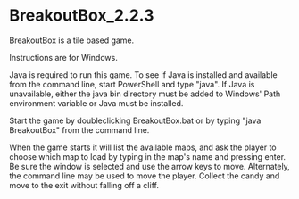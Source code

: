 # BreakoutBox_2.2.3
BreakoutBox is a tile based game.

Instructions are for Windows.

Java is required to run this game. To see if Java is installed and available from the command line, start PowerShell and type "java". If Java is unavailable, either the java bin directory must be added to Windows' Path environment variable or Java must be installed.

Start the game by doubleclicking BreakoutBox.bat or by typing "java BreakoutBox" from the command line.

When the game starts it will list the available maps, and ask the player to choose which map to load by typing in the map's name and pressing enter. Be sure the window is selected and use the arrow keys to move. Alternately, the command line may be used to move the player. Collect the candy and move to the exit without falling off a cliff.
